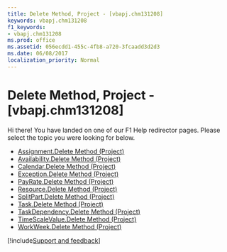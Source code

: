 ```yaml
---
title: Delete Method, Project - [vbapj.chm131208]
keywords: vbapj.chm131208
f1_keywords:
- vbapj.chm131208
ms.prod: office
ms.assetid: 056ecdd1-455c-4fb8-a720-3fcaadd3d2d3
ms.date: 06/08/2017
localization_priority: Normal
---
```



# Delete Method, Project - [vbapj.chm131208]

Hi there! You have landed on one of our F1 Help redirector pages. Please select the topic you were looking for below.

- [Assignment.Delete Method (Project)](http://msdn.microsoft.com/library/3147c0e0-239c-75d2-cae9-c299412190e2%28Office.15%29.aspx)
- [Availability.Delete Method (Project)](http://msdn.microsoft.com/library/b014e345-10e8-efdd-310b-dd405143f6c6%28Office.15%29.aspx)
- [Calendar.Delete Method (Project)](http://msdn.microsoft.com/library/8bc3e8cc-34f4-17be-d142-51290ee4bea3%28Office.15%29.aspx)
- [Exception.Delete Method (Project)](http://msdn.microsoft.com/library/0e311cea-411b-9600-1970-b5a4dccf0e5a%28Office.15%29.aspx)
- [PayRate.Delete Method (Project)](http://msdn.microsoft.com/library/fa9184ec-59ea-aa74-7d25-51ffd0ce5471%28Office.15%29.aspx)
- [Resource.Delete Method (Project)](http://msdn.microsoft.com/library/9a530bdd-5d4c-a6c4-ce48-c7bc6bf0f753%28Office.15%29.aspx)
- [SplitPart.Delete Method (Project)](http://msdn.microsoft.com/library/6d09354b-3cda-fe22-0e6f-157f509ce026%28Office.15%29.aspx)
- [Task.Delete Method (Project)](http://msdn.microsoft.com/library/18129d17-2dc5-1de6-1e16-642bbd191f8f%28Office.15%29.aspx)
- [TaskDependency.Delete Method (Project)](http://msdn.microsoft.com/library/02ed131a-8035-5074-e88c-f0c64e6808ad%28Office.15%29.aspx)
- [TimeScaleValue.Delete Method (Project)](http://msdn.microsoft.com/library/ebe03270-1713-77f9-1ac9-97922b2aa612%28Office.15%29.aspx)
- [WorkWeek.Delete Method (Project)](http://msdn.microsoft.com/library/c795138f-b1c8-8d2e-a9af-4bf26fbf7c46%28Office.15%29.aspx)

[!include[Support and feedback](~/includes/feedback-boilerplate.md)]